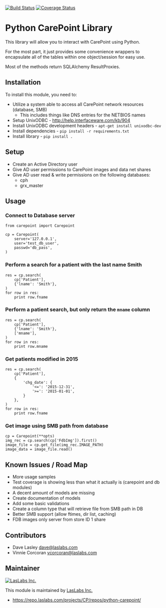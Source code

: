 [![Build Status](https://api.travis-ci.org/laslabs/Python-Carepoint.svg?branch=release%2F0.1)](https://travis-ci.org/laslabs/Python-Carepoint)
[![Coverage Status](https://coveralls.io/repos/laslabs/Python-Carepoint/badge.svg?branch=release%2F0.1)](https://coveralls.io/r/laslabs/Python-Carepoint)

Python CarePoint Library
========================

This library will allow you to interact with CarePoint using Python.

For the most part, it just provides some convenience wrappers to encapsulate
all of the tables within one object/session for easy use.

Most of the methods return SQLAlchemy ResultProxies.

Installation
------------

To install this module, you need to:

* Utilize a system able to access all CarePoint network resources (database, SMB)
  * This includes things like DNS entries for the NETBIOS names
* Setup UnixODBC - http://help.interfaceware.com/kb/904
* Install UnixODBC development headers - `apt-get install unixodbc-dev`
* Install dependencies - `pip install -r requirements.txt`
* Install library - `pip install .`


Setup
-----

* Create an Active Directory user
* Give AD user permissions to CarePoint images and data net shares
* Give AD user read & write permissions on the following databases:
  * cph
  * grx_master


Usage
-----

### Connect to Database server

    from carepoint import Carepoint
    
    cp = Carepoint(
        server='127.0.0.1',
        user='test_db_user',
        passwd='db_pass',
    )

### Perform a search for a patient with the last name Smith

    res = cp.search(
        cp['Patient'],
        {'lname': 'Smith'},
    )
    for row in res:
        print row.fname

### Perform a patient search, but only return the `mname` column

    res = cp.search(
        cp['Patient'],
        {'lname': 'Smith'},
        ['mname'],
    )
    for row in res:
        print row.mname

### Get patients modified in 2015

    res = cp.search(
        cp['Patient'],
        {
            'chg_date': {
                '<=': '2015-12-31',
                '>=': '2015-01-01',
            }
        },
    )
    for row in res:
        print row.fname

### Get image using SMB path from database

    cp = Carepoint(**opts)
    img_rec = cp.search(cp['FdbImg']).first()
    image_file = cp.get_file(img_rec.IMAGE_PATH)
    image_data = image_file.read()


Known Issues / Road Map
-----------------------

* More usage samples
* Test coverage is showing less than what it actually is (carepoint and db modules)
* A decent amount of models are missing
* Create documentation of models
* Add some basic validations
* Create a column type that will retrieve file from SMB path in DB
* Better SMB support (allow ftimes, dir list, caching)
* FDB images only server from store ID 1 share

Contributors
------------

* Dave Lasley <dave@laslabs.com>
* Vinnie Corcoran <vcorcoran@laslabs.com>

Maintainer
----------

[![LasLabs Inc.](https://laslabs.com/logo.png "LasLabs Inc.")](https://laslabs.com)

This module is maintained by [LasLabs Inc.](https://laslabs.com)

* https://repo.laslabs.com/projects/CP/repos/python-carepoint/

